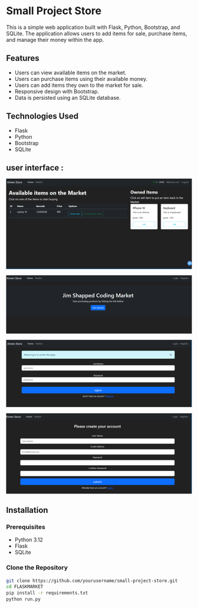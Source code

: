 # Small Project Store

This is a simple web application built with Flask, Python, Bootstrap, and SQLite. The application allows users to add items for sale, purchase items, and manage their money within the app.

## Features

- Users can view available items on the market.
- Users can purchase items using their available money.
- Users can add items they own to the market for sale.
- Responsive design with Bootstrap.
- Data is persisted using an SQLite database.

## Technologies Used

- Flask
- Python
- Bootstrap
- SQLite
  
## user interface :
![Project Screenshot](https://github.com/aymen-000/FlaskMarket/blob/main/img/1.PNG)

![Project Screenshot](https://github.com/aymen-000/FlaskMarket/blob/main/img/2.PNG)

![Project Screenshot](https://github.com/aymen-000/FlaskMarket/blob/main/img/3.PNG)

![Project Screenshot](https://github.com/aymen-000/FlaskMarket/blob/main/img/4.PNG)

## Installation

### Prerequisites

- Python 3.12
- Flask
- SQLite

### Clone the Repository

```bash
git clone https://github.com/yourusername/small-project-store.git
cd FLASKMARKET
pip install -r requirements.txt
python run.py
